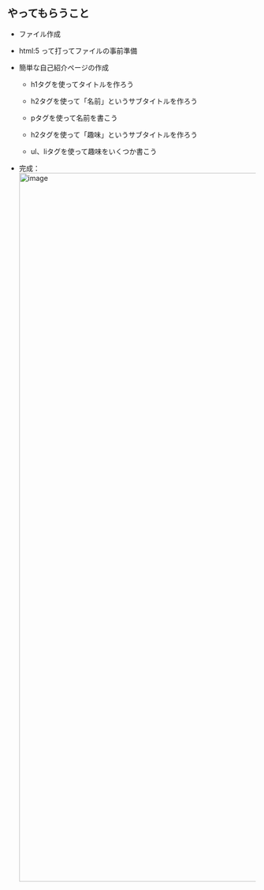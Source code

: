 ## やってもらうこと
- ファイル作成  
- html:5 って打ってファイルの事前準備  
- 簡単な自己紹介ページの作成 
  - h1タグを使ってタイトルを作ろう
  - h2タグを使って「名前」というサブタイトルを作ろう
  - pタグを使って名前を書こう

  - h2タグを使って「趣味」というサブタイトルを作ろう
  - ul、liタグを使って趣味をいくつか書こう

- 完成：<img width="1436" alt="image" src="https://user-images.githubusercontent.com/86785032/229455549-ab14cc84-2541-4af1-aaaf-9c213bd7d856.png">

